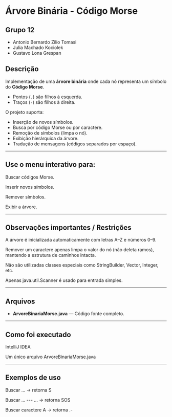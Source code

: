 # Árvore Binária - Código Morse

## Grupo 12
- Antonio Bernardo Zilio Tomasi
- Julia Machado Kociolek
- Gustavo Lona Grespan

## Descrição
Implementação de uma **árvore binária** onde cada nó representa um símbolo do **Código Morse**.
- Pontos (`.`) são filhos à esquerda.
- Traços (`-`) são filhos à direita.

O projeto suporta:
- Inserção de novos símbolos.
- Busca por código Morse ou por caractere.
- Remoção de símbolos (limpa o nó).
- Exibição hierárquica da árvore.
- Tradução de mensagens (códigos separados por espaço).

---

## Use o menu interativo para:

Buscar códigos Morse.

Inserir novos símbolos.

Remover símbolos.

Exibir a árvore.

---

## Observações importantes / Restrições

A árvore é inicializada automaticamente com letras A–Z e números 0–9.

Remover um caractere apenas limpa o valor do nó (não deleta ramos), mantendo a estrutura de caminhos intacta.

Não são utilizadas classes especiais como StringBuilder, Vector, Integer, etc.

Apenas java.util.Scanner é usado para entrada simples.

---

## Arquivos
- **ArvoreBinariaMorse.java** — Código fonte completo.

---

## Como foi executado

IntelliJ IDEA

Um único arquivo ArvoreBinariaMorse.java

---

## Exemplos de uso

Buscar ... → retorna S

Buscar ... --- ... → retorna SOS

Buscar caractere A → retorna .-
